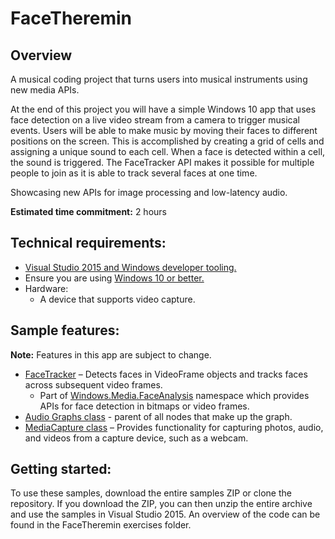 # FaceTheremin
## Overview 
A musical coding project that turns users into musical instruments using new media APIs.

At the end of this project you will have a simple Windows 10 app that uses face detection on a live video stream from a camera to trigger musical events. Users will be able to make music by moving their faces to different positions on the screen.  This is accomplished by creating a grid of cells and assigning a unique sound to each cell. When a face is detected within a cell, the sound is triggered. The FaceTracker API makes it possible for multiple people to join as it is able to track several faces at one time. 

Showcasing new APIs for image processing and low-latency audio. 

**Estimated time commitment:** 2 hours 

## Technical requirements: 
* [Visual Studio 2015 and Windows developer tooling.](https://dev.windows.com/en-us/downloads)
* Ensure you are using [Windows 10 or better.](https://www.microsoft.com/en-us/windows/windows-10-upgrade)
* Hardware: 
  * A device that supports video capture. 

## Sample features: 
**Note:** Features in this app are subject to change. 
* [FaceTracker](https://msdn.microsoft.com/en-us/library/windows/apps/windows.media.faceanalysis.facetracker.aspx) – Detects faces in VideoFrame objects and tracks faces across subsequent video frames. 
  * Part of [Windows.Media.FaceAnalysis](C:\Users\v-rehodg\Desktop\Windows.Media.FaceAnalysis) namespace which provides APIs for face detection in bitmaps or video frames. 
* [Audio Graphs class](https://msdn.microsoft.com/en-us/library/windows/apps/mt203787.aspx) -  parent of all nodes that make up the graph.
* [MediaCapture class](https://msdn.microsoft.com/en-us/library/windows/apps/windows.media.capture.mediacapture.aspx) – Provides functionality for capturing photos, audio, and videos from a capture device, such as a webcam.  

## Getting started:
To use these samples, download the entire samples ZIP or clone the repository. If you download the ZIP, you can then unzip the entire archive and use the samples in Visual Studio 2015. An overview of the code can be found in the FaceTheremin exercises folder. 
